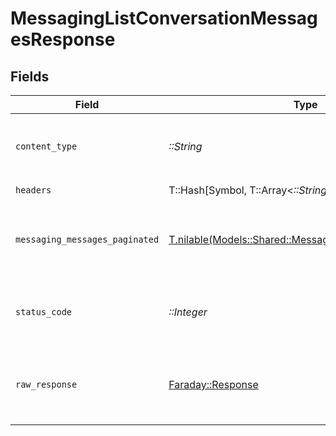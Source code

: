 # MessagingListConversationMessagesResponse


## Fields

| Field                                                                                                      | Type                                                                                                       | Required                                                                                                   | Description                                                                                                |
| ---------------------------------------------------------------------------------------------------------- | ---------------------------------------------------------------------------------------------------------- | ---------------------------------------------------------------------------------------------------------- | ---------------------------------------------------------------------------------------------------------- |
| `content_type`                                                                                             | *::String*                                                                                                 | :heavy_check_mark:                                                                                         | HTTP response content type for this operation                                                              |
| `headers`                                                                                                  | T::Hash[Symbol, T::Array<*::String*>]                                                                      | :heavy_check_mark:                                                                                         | N/A                                                                                                        |
| `messaging_messages_paginated`                                                                             | [T.nilable(Models::Shared::MessagingMessagesPaginated)](../../models/shared/messagingmessagespaginated.md) | :heavy_minus_sign:                                                                                         | The list of messages in the conversation was retrieved.                                                    |
| `status_code`                                                                                              | *::Integer*                                                                                                | :heavy_check_mark:                                                                                         | HTTP response status code for this operation                                                               |
| `raw_response`                                                                                             | [Faraday::Response](https://www.rubydoc.info/gems/faraday/Faraday/Response)                                | :heavy_check_mark:                                                                                         | Raw HTTP response; suitable for custom response parsing                                                    |